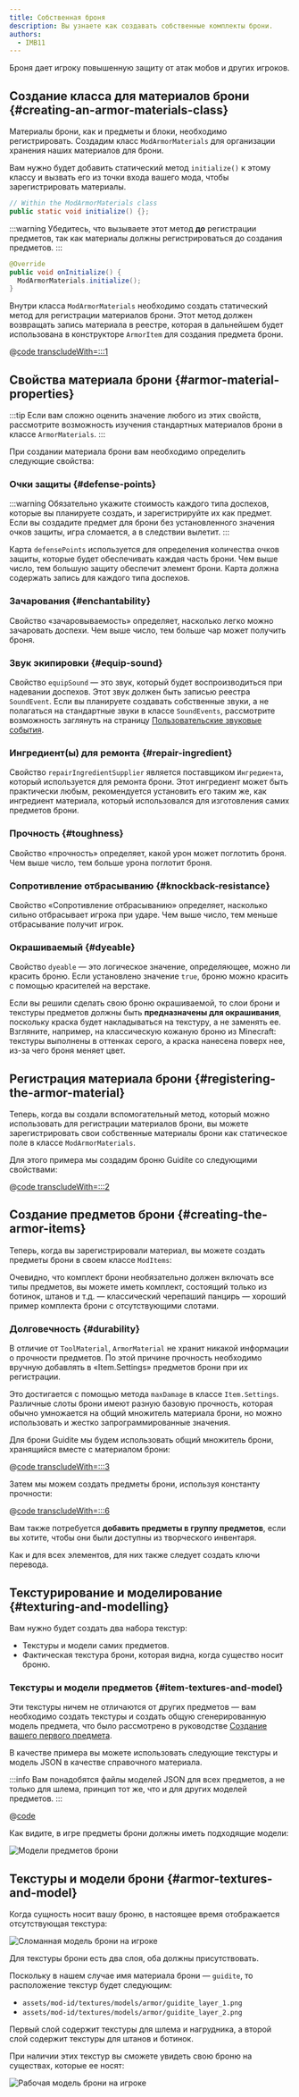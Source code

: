 ```yaml
---
title: Собственная броня
description: Вы узнаете как создавать собственные комплекты брони.
authors:
  - IMB11
---
```


Броня дает игроку повышенную защиту от атак мобов и других игроков.

## Создание класса для материалов брони {#creating-an-armor-materials-class}

Материалы брони, как и предметы и блоки, необходимо регистрировать. Создадим класс `ModArmorMaterials` для организации хранения наших материалов для брони.

Вам нужно будет добавить статический метод `initialize()` к этому классу и вызвать его из точки входа вашего мода, чтобы зарегистрировать материалы.

```java
// Within the ModArmorMaterials class
public static void initialize() {};
```

:::warning
Убедитесь, что вызываете этот метод **до** регистрации предметов, так как материалы должны регистрироваться до создания предметов.
:::

```java
@Override
public void onInitialize() {
  ModArmorMaterials.initialize();
}
```

Внутри класса `ModArmorMaterials` необходимо создать статический метод для регистрации материалов брони. Этот метод должен возвращать запись материала в реестре, которая в дальнейшем будет использована в конструкторе `ArmorItem` для создания предмета брони.

@[code transcludeWith=:::1](@/reference/1.21/src/main/java/com/example/docs/item/armor/ModArmorMaterials.java)

## Свойства материала брони {#armor-material-properties}

:::tip
Если вам сложно оценить значение любого из этих свойств, рассмотрите возможность изучения стандартных материалов брони в классе `ArmorMaterials`.
:::

При создании материала брони вам необходимо определить следующие свойства:

### Очки защиты {#defense-points}

:::warning
Обязательно укажите стоимость каждого типа доспехов, которые вы планируете создать, и зарегистрируйте их как предмет. Если вы создадите предмет для брони без установленного значения очков защиты, игра сломается, а в следствии вылетит.
:::

Карта `defensePoints` используется для определения количества очков защиты, которые будет обеспечивать каждая часть брони. Чем выше число, тем большую защиту обеспечит элемент брони. Карта должна содержать запись для каждого типа доспехов.

### Зачарования {#enchantability}

Свойство «зачаровываемость» определяет, насколько легко можно зачаровать доспехи. Чем выше число, тем больше чар может получить броня.

### Звук экипировки {#equip-sound}

Свойство `equipSound` — это звук, который будет воспроизводиться при надевании доспехов. Этот звук должен быть записью реестра `SoundEvent`. Если вы планируете создавать собственные звуки, а не полагаться на стандартные звуки в классе `SoundEvents`, рассмотрите возможность заглянуть на страницу [Пользовательские звуковые события](../sounds/custom).

### Ингредиент(ы) для ремонта {#repair-ingredient}

Свойство `repairIngredientSupplier` является поставщиком `Ингредиента`, который используется для ремонта брони. Этот ингредиент может быть практически любым, рекомендуется установить его таким же, как ингредиент материала, который использовался для изготовления самих предметов брони.

### Прочность {#toughness}

Свойство «прочность» определяет, какой урон может поглотить броня. Чем выше число, тем больше урона поглотит броня.

### Сопротивление отбрасыванию {#knockback-resistance}

Свойство «Сопротивление отбрасыванию» определяет, насколько сильно отбрасывает игрока при ударе. Чем выше число, тем меньше отбрасывание получит игрок.

### Окрашиваемый {#dyeable}

Свойство `dyeable` — это логическое значение, определяющее, можно ли красить броню. Если установлено значение `true`, броню можно красить с помощью красителей на верстаке.

Если вы решили сделать свою броню окрашиваемой, то слои брони и текстуры предметов должны быть **предназначены для окрашивания**, поскольку краска будет накладываться на текстуру, а не заменять ее. Взгляните, например, на классическую кожаную броню из Minecraft: текстуры выполнены в оттенках серого, а краска нанесена поверх нее, из-за чего броня меняет цвет.

## Регистрация материала брони {#registering-the-armor-material}

Теперь, когда вы создали вспомогательный метод, который можно использовать для регистрации материалов брони, вы можете зарегистрировать свои собственные материалы брони как статическое поле в классе `ModArmorMaterials`.

Для этого примера мы создадим броню Guidite со следующими свойствами:

@[code transcludeWith=:::2](@/reference/1.21/src/main/java/com/example/docs/item/armor/ModArmorMaterials.java)

## Создание предметов брони {#creating-the-armor-items}

Теперь, когда вы зарегистрировали материал, вы можете создать предметы брони в своем классе `ModItems`:

Очевидно, что комплект брони необязательно должен включать все типы предметов, вы можете иметь комплект, состоящий только из ботинок, штанов и т.д. — классический черепаший панцирь — хороший пример комплекта брони с отсутствующими слотами.

### Долговечность {#durability}

В отличие от `ToolMaterial`, `ArmorMaterial` не хранит никакой информации о прочности предметов.
По этой причине прочность необходимо вручную добавлять в «Item.Settings» предметов брони при их регистрации.

Это достигается с помощью метода `maxDamage` в классе `Item.Settings`.
Различные слоты брони имеют разную базовую прочность, которая обычно умножается на общий множитель материала брони, но можно использовать и жестко запрограммированные значения.

Для брони Guidite мы будем использовать общий множитель брони, хранящийся вместе с материалом брони:

@[code transcludeWith=:::3](@/reference/1.21/src/main/java/com/example/docs/item/armor/ModArmorMaterials.java)

Затем мы можем создать предметы брони, используя константу прочности:

@[code transcludeWith=:::6](@/reference/1.21/src/main/java/com/example/docs/item/ModItems.java)

Вам также потребуется **добавить предметы в группу предметов**, если вы хотите, чтобы они были доступны из творческого инвентаря.

Как и для всех элементов, для них также следует создать ключи перевода.

## Текстурирование и моделирование {#texturing-and-modelling}

Вам нужно будет создать два набора текстур:

- Текстуры и модели самих предметов.
- Фактическая текстура брони, которая видна, когда существо носит броню.

### Текстуры и модели предметов {#item-textures-and-model}

Эти текстуры ничем не отличаются от других предметов — вам необходимо создать текстуры и создать общую сгенерированную модель предмета, что было рассмотрено в руководстве [Создание вашего первого предмета](./first-item#adding-a-texture-and-model).

В качестве примера вы можете использовать следующие текстуры и модель JSON в качестве справочного материала.

<DownloadEntry type="Item Textures" visualURL="/assets/develop/items/armor_0.png" downloadURL="/assets/develop/items/example_armor_item_textures.zip" />

:::info
Вам понадобятся файлы моделей JSON для всех предметов, а не только для шлема, принцип тот же, что и для других моделей предметов.
:::

@[code](@/reference/1.21/src/main/resources/assets/fabric-docs-reference/models/item/guidite_helmet.json)

Как видите, в игре предметы брони должны иметь подходящие модели:

![Модели предметов брони](/assets/develop/items/armor_1.png)

## Текстуры и модели брони {#armor-textures-and-model}

Когда сущность носит вашу броню, в настоящее время отображается отсутствующая текстура:

![Сломанная модель брони на игроке](/assets/develop/items/armor_2.png)

Для текстуры брони есть два слоя, оба должны присутствовать.

Поскольку в нашем случае имя материала брони — `guidite`, то расположение текстур будет следующим:

- `assets/mod-id/textures/models/armor/guidite_layer_1.png`
- `assets/mod-id/textures/models/armor/guidite_layer_2.png`

<DownloadEntry type="Armor Model Textures" noVisualURL="true" downloadURL="/assets/develop/items/example_armor_layer_textures.zip" />

Первый слой содержит текстуры для шлема и нагрудника, а второй слой содержит текстуры для штанов и ботинок.

При наличии этих текстур вы сможете увидеть свою броню на существах, которые ее носят:

![Рабочая модель брони на игроке](/assets/develop/items/armor_3.png)
